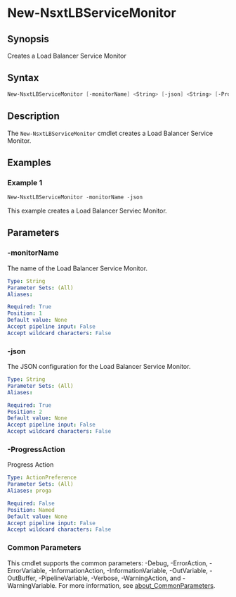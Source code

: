 # New-NsxtLBServiceMonitor

## Synopsis

Creates a Load Balancer Service Monitor

## Syntax

```powershell
New-NsxtLBServiceMonitor [-monitorName] <String> [-json] <String> [-ProgressAction <ActionPreference>] [<CommonParameters>]
```

## Description

The `New-NsxtLBServiceMonitor` cmdlet creates a Load Balancer Service Monitor.

## Examples

### Example 1

```powershell
New-NsxtLBServiceMonitor -monitorName -json
```

This example creates a Load Balancer Serviec Monitor.

## Parameters

### -monitorName

The name of the Load Balancer Service Monitor.

```yaml
Type: String
Parameter Sets: (All)
Aliases:

Required: True
Position: 1
Default value: None
Accept pipeline input: False
Accept wildcard characters: False
```

### -json

The JSON configuration for the Load Balancer Service Monitor.

```yaml
Type: String
Parameter Sets: (All)
Aliases:

Required: True
Position: 2
Default value: None
Accept pipeline input: False
Accept wildcard characters: False
```

### -ProgressAction

Progress Action

```yaml
Type: ActionPreference
Parameter Sets: (All)
Aliases: proga

Required: False
Position: Named
Default value: None
Accept pipeline input: False
Accept wildcard characters: False
```

### Common Parameters

This cmdlet supports the common parameters: -Debug, -ErrorAction, -ErrorVariable, -InformationAction, -InformationVariable, -OutVariable, -OutBuffer, -PipelineVariable, -Verbose, -WarningAction, and -WarningVariable. For more information, see [about_CommonParameters](http://go.microsoft.com/fwlink/?LinkID=113216).
